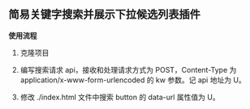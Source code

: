 ## 简易关键字搜索并展示下拉候选列表插件

**使用流程**

1. 克隆项目

2. 编写搜索请求 api，接收和处理请求方式为 POST，Content-Type 为 application/x-www-form-urlencoded
	的 kw 参数。记 api 地址为 U。

3. 修改 ./index.html 文件中搜索 button 的 data-url 属性值为 U。